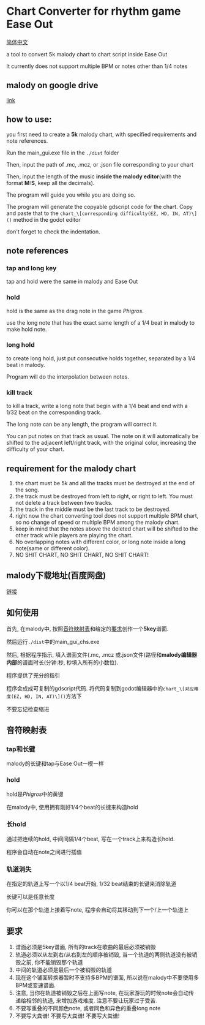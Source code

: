 # Chart Converter for rhythm game Ease Out

[简体中文](#如何使用)

a tool to convert 5k malody chart to chart script inside Ease Out

It currently does not support multiple BPM or notes other than 1/4 notes

## malody on google drive

[link](https://drive.google.com/drive/folders/1AUlt_o0fJfNcoEWlPVQgW9cvpJIG58t7)

## how to use:

you first need to create a **5k** malody chart, with specified requirements and note references.

Run the main_gui.exe file in the `./dist` folder

Then, input the path of .mc, .mcz, or .json file corresponding to your chart

Then, input the length of the music **inside the malody editor**(with the format **M:S**, keep all the decimals).

The program will guide you while you are doing so.

The program will generate the copyable gdscript code for the chart. Copy and paste that to the `chart_\[corresponding difficulty(EZ, HD, IN, AT)\]()` method in the godot editor

don't forget to check the indentation.

## note references

### tap and long key

tap and hold were the same in malody and Ease Out

### hold

hold is the same as the drag note in the game *Phigros*.

use the long note that has the exact same length of a 1/4 beat in malody to make hold note.

### long hold

to create long hold, just put consecutive holds together, separated by a 1/4 beat in malody.

Program will do the interpolation between notes.

### kill track

to kill a track, write a long note that begin with a 1/4 beat and end with a 1/32 beat on the corresponding track.

The long note can be any length, the program will correct it.

You can put notes on that track as usual. The note on it will automatically be shifted to the adjacent left/right track, with the original color, increasing the difficulty of your chart.

## requirement for the malody chart

1. the chart must be 5k and all the tracks must be destroyed at the end of the song.
2. the track must be destroyed from left to right, or right to left. You must not delete a track between two tracks.
3. the track in the middle must be the last track to be destroyed.
3. right now the chart converting tool does not support multiple BPM chart, so no change of speed or multiple BPM among the malody chart.
4. keep in mind that the notes above the deleted chart will be shifted to the other track while players are playing the chart.
5. No overlapping notes with different color, or long note inside a long note(same or different color).
6. NO SHIT CHART, NO SHIT CHART, NO SHIT CHART!

## malody下载地址(百度网盘)

[链接](https://pan.baidu.com/s/1JWbv4iMiw1MZvM9xtYjIJg?pwd=kksk)

## 如何使用

首先, 在malody中, 按照[音符映射表](#音符映射表)和给定的[要求](#要求)创作一个**5key**谱面.

然后运行`./dist`中的main_gui_chs.exe

然后, 根据程序指示, 填入谱面文件(.mc, .mcz 或.json文件)路径和**malody编辑器内部**的谱面时长(分钟:秒, 秒填入所有的小数位).

程序提供了充分的指引

程序会成成可复制的gdscript代码. 将代码复制到godot编辑器中的`chart_\[对应难度(EZ, HD, IN, AT)\]()`方法下

不要忘记检查缩进

## 音符映射表

### tap和长键

malody的长键和tap与Ease Out一模一样

### hold

hold是*Phigros*中的黄键

在malody中, 使用拥有刚好1/4个beat的长键来构造hold

### 长hold

通过把连续的hold, 中间间隔1/4个beat, 写在一个track上来构造长hold.

程序会自动在note之间进行插值

### 轨道消失

在指定的轨道上写一个以1/4 beat开始, 1/32 beat结束的长键来消除轨道

长键可以是任意长度

你可以在那个轨道上接着写note, 程序会自动将其移动到下一个/上一个轨道上

## 要求

1. 谱面必须是5key谱面, 所有的track在歌曲的最后必须被销毁
2. 轨道必须以从左到右/从右到左的顺序被销毁, 当一个轨道的两侧轨道没有被销毁之前, 你不能销毁那个轨道
3. 中间的轨道必须是最后一个被销毁的轨道
4. 现在这个铺面转换器暂时不支持多BPM的谱面, 所以说在malody中不要使用多BPM或变速谱面.
5. 注意, 当你在轨道被销毁之后在上面写note, 在玩家游玩的时候note会自动传递给相邻的轨道, 来增加游戏难度. 注意不要让玩家过于受苦.
6. 不要写重叠的不同颜色note, 或者同色和异色的重叠long note
7. 不要写大粪谱! 不要写大粪谱! 不要写大粪谱!
